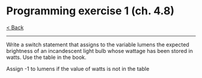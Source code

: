 # Programming exercise 1 (ch. 4.8)

[< Back](../README.md)

---

Write a switch statement that assigns to the variable lumens the expected brightness of an incandescent light bulb whose wattage has been stored in watts. Use the table in the book.

Assign -1 to lumens if the value of watts is not in the table
